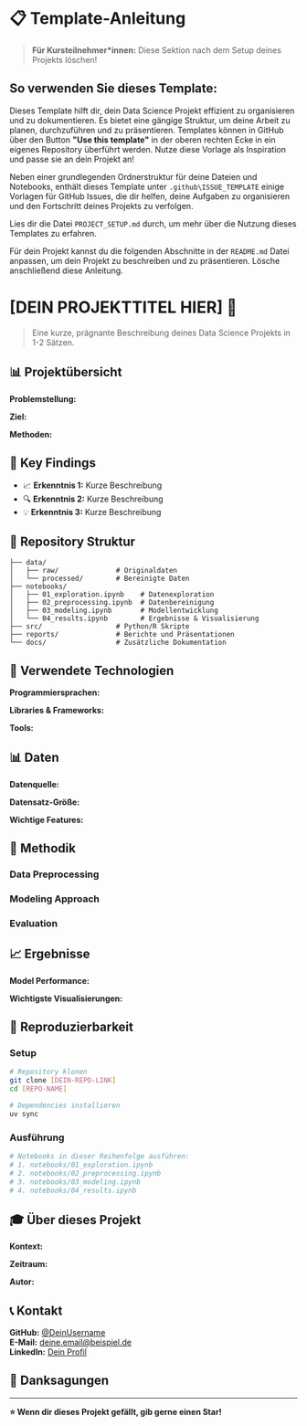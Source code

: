 # 📋 Template-Anleitung

> **Für Kursteilnehmer*innen:** Diese Sektion nach dem Setup deines Projekts löschen!

## So verwenden Sie dieses Template:
Dieses Template hilft dir, dein Data Science Projekt effizient zu organisieren und zu dokumentieren. Es bietet eine gängige Struktur, um deine Arbeit zu planen, durchzuführen und zu präsentieren. Templates können in GitHub über den Button **"Use this template"** in der oberen rechten Ecke in ein eigenes Repository überführt werden. Nutze diese Vorlage als Inspiration und passe sie an dein Projekt an! 

Neben einer grundlegenden Ordnerstruktur für deine Dateien und Notebooks, enthält dieses Template unter `.github\ISSUE_TEMPLATE` einige Vorlagen für GitHub Issues, die dir helfen, deine Aufgaben zu organisieren und den Fortschritt deines Projekts zu verfolgen.

Lies dir die Datei `PROJECT_SETUP.md` durch, um mehr über die Nutzung dieses Templates zu erfahren.

Für dein Projekt kannst du die folgenden Abschnitte in der `README.md` Datei anpassen, um dein Projekt zu beschreiben und zu präsentieren. Lösche anschließend diese Anleitung.


# [DEIN PROJEKTTITEL HIER] 🚀

> Eine kurze, prägnante Beschreibung deines Data Science Projekts in 1-2 Sätzen.

## 📊 Projektübersicht

**Problemstellung:** 
<!-- Beschreibe das Problem, das du lösen möchtest -->

**Ziel:** 
<!-- Was ist das Hauptziel deines Projekts? -->

**Methoden:** 
<!-- Welche Techniken/Algorithmen verwendest du? -->

## 🎯 Key Findings

<!-- Hier deine wichtigsten Erkenntnisse in 3-5 Bullet Points -->
- 📈 **Erkenntnis 1:** Kurze Beschreibung
- 🔍 **Erkenntnis 2:** Kurze Beschreibung  
- 💡 **Erkenntnis 3:** Kurze Beschreibung

## 📁 Repository Struktur

```
├── data/
│   ├── raw/              # Originaldaten
│   └── processed/        # Bereinigte Daten
├── notebooks/
│   ├── 01_exploration.ipynb    # Datenexploration
│   ├── 02_preprocessing.ipynb  # Datenbereinigung
│   ├── 03_modeling.ipynb       # Modellentwicklung
│   └── 04_results.ipynb        # Ergebnisse & Visualisierung
├── src/                  # Python/R Skripte
├── reports/              # Berichte und Präsentationen
└── docs/                 # Zusätzliche Dokumentation
```

## 🔧 Verwendete Technologien

**Programmiersprachen:**
<!-- z.B. Python, R, SQL -->

**Libraries & Frameworks:**
<!-- z.B. pandas, scikit-learn, matplotlib, etc. -->

**Tools:**
<!-- z.B. Jupyter, Git, Docker, etc. -->

## 📊 Daten

**Datenquelle:** 
<!-- Woher kommen deine Daten? -->

**Datensatz-Größe:** 
<!-- Anzahl Zeilen/Spalten, Dateigröße -->

**Wichtige Features:** 
<!-- Beschreibung der wichtigsten Variablen -->

## 🤖 Methodik

### Data Preprocessing
<!-- Kurze Beschreibung deiner Datenbereinigung -->

### Modeling Approach  
<!-- Welche Modelle hast du getestet? -->

### Evaluation
<!-- Wie hast du die Ergebnisse bewertet? -->

## 📈 Ergebnisse

**Model Performance:**
<!-- Deine besten Metriken (Accuracy, RMSE, etc.) -->

**Wichtigste Visualisierungen:**
<!-- Verweis auf Key-Plots in deinen Notebooks -->

## 🚀 Reproduzierbarkeit

### Setup
```bash
# Repository klonen
git clone [DEIN-REPO-LINK]
cd [REPO-NAME]

# Dependencies installieren
uv sync
```

### Ausführung
```bash
# Notebooks in dieser Reihenfolge ausführen:
# 1. notebooks/01_exploration.ipynb
# 2. notebooks/02_preprocessing.ipynb  
# 3. notebooks/03_modeling.ipynb
# 4. notebooks/04_results.ipynb
```


## 🎓 Über dieses Projekt

**Kontext:** 
<!-- Im Rahmen welches Kurses/welcher Veranstaltung? -->

**Zeitraum:** 
<!-- Wann hast du das Projekt durchgeführt? -->

**Autor:** 
<!-- Dein Name -->

## 📞 Kontakt

**GitHub:** [@DeinUsername](https://github.com/DeinUsername)  
**E-Mail:** deine.email@beispiel.de  
**LinkedIn:** [Dein Profil](https://linkedin.com/in/dein-profil)

## 🙏 Danksagungen

<!-- Hier kannst du Personen oder Ressourcen erwähnen, die dir geholfen haben -->

---

**⭐ Wenn dir dieses Projekt gefällt, gib gerne einen Star!**
